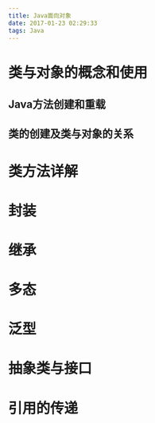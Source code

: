 ```yaml
---
title: Java面向对象
date: 2017-01-23 02:29:33
tags: Java
---
```

# 类与对象的概念和使用
## Java方法创建和重载
## 类的创建及类与对象的关系

# 类方法详解

# 封装

# 继承

# 多态

# 泛型

# 抽象类与接口

# 引用的传递